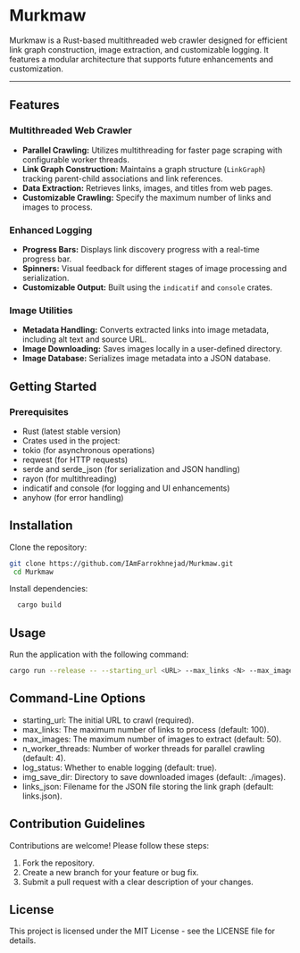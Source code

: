 # Murkmaw

Murkmaw is a Rust-based multithreaded web crawler designed for efficient link graph construction, image extraction, and customizable logging. It features a modular architecture that supports future enhancements and customization.

---

## Features

### Multithreaded Web Crawler
- **Parallel Crawling:** Utilizes multithreading for faster page scraping with configurable worker threads.
- **Link Graph Construction:** Maintains a graph structure (`LinkGraph`) tracking parent-child associations and link references.
- **Data Extraction:** Retrieves links, images, and titles from web pages.
- **Customizable Crawling:** Specify the maximum number of links and images to process.

### Enhanced Logging
- **Progress Bars:** Displays link discovery progress with a real-time progress bar.
- **Spinners:** Visual feedback for different stages of image processing and serialization.
- **Customizable Output:** Built using the `indicatif` and `console` crates.

### Image Utilities
- **Metadata Handling:** Converts extracted links into image metadata, including alt text and source URL.
- **Image Downloading:** Saves images locally in a user-defined directory.
- **Image Database:** Serializes image metadata into a JSON database.


## Getting Started
### Prerequisites
- Rust (latest stable version)
- Crates used in the project:
- tokio (for asynchronous operations)
- reqwest (for HTTP requests)
- serde and serde_json (for serialization and JSON handling)
- rayon (for multithreading)
- indicatif and console (for logging and UI enhancements)
- anyhow (for error handling)

## Installation
Clone the repository:

   ```bash
   git clone https://github.com/IAmFarrokhnejad/Murkmaw.git
    cd Murkmaw
```
Install dependencies:
 ```bash
   cargo build

```
## Usage
Run the application with the following command:
 ```bash
cargo run --release -- --starting_url <URL> --max_links <N> --max_images <N> --n_worker_threads <N> --log_status <true/false> --img_save_dir <directory> --links_json <filename>

```

## Command-Line Options
- starting_url: The initial URL to crawl (required).
- max_links: The maximum number of links to process (default: 100).
- max_images: The maximum number of images to extract (default: 50).
- n_worker_threads: Number of worker threads for parallel crawling (default: 4).
- log_status: Whether to enable logging (default: true).
- img_save_dir: Directory to save downloaded images (default: ./images).
- links_json: Filename for the JSON file storing the link graph (default: links.json).


## Contribution Guidelines
Contributions are welcome! Please follow these steps:
1. Fork the repository.
2. Create a new branch for your feature or bug fix.
3. Submit a pull request with a clear description of your changes.


## License
This project is licensed under the MIT License - see the LICENSE file for details.